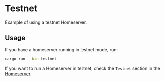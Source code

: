 # Testnet

Example of using a testnet Homeserver.

## Usage 

If you have a homeserver running in testnet mode, run:

```bash
cargo run --bin testnet
```

If you want to run a Homeserver in testnet, check the `Testnet` section in the [Homeserver](../../pubky-homeserver/README.md).
